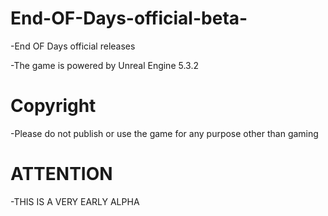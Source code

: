 # End-OF-Days-official-beta-
-End OF Days official releases

-The game is powered by Unreal Engine 5.3.2

# Copyright
-Please do not publish or use the game for any purpose other than gaming


# ATTENTION

-THIS IS A VERY EARLY ALPHA

